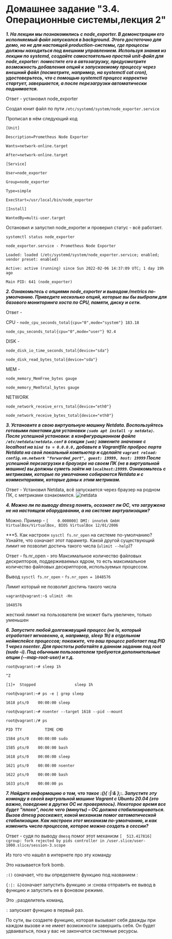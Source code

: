 # Домашнее задание "3.4. Операционные системы,лекция 2"

***1. На лекции мы познакомились с node_exporter. В демонстрации его исполняемый файл запускался в background. Этого достаточно для демо, но не для настоящей production-системы, где процессы должны находиться под внешним управлением. Используя знания из лекции по systemd, создайте самостоятельно простой unit-файл для node_exporter:***
***поместите его в автозагрузку,
предусмотрите возможность добавления опций к запускаемому процессу через внешний файл (посмотрите, например, на systemctl cat cron),
удостоверьтесь, что с помощью systemctl процесс корректно стартует, завершается, а после перезагрузки автоматически поднимается.***

Ответ - установил node_exporter 

Создал юнит файл по пути ```/etc/systemd/system/node_exporter.service```

Прописал в нём следующий код 

```[Unit]```

```Description=Prometheus Node Exporter```

```Wants=network-online.target```

```After=network-online.target```

```[Service]```

```User=node_exporter```

```Group=node_exporter```

```Type=simple```

```ExecStart=/usr/local/bin/node_exporter```

```[Install]```

```WantedBy=multi-user.target```

Остановил и запустил node_exporter и проверил статус - всё работает.

```systemctl status node_exporter```

```node_exporter.service - Prometheus Node Exporter```
     
```Loaded: loaded (/etc/systemd/system/node_exporter.service; enabled; vendor preset: enabled)```
     
```Active: active (running) since Sun 2022-02-06 14:37:09 UTC; 1 day 19h ago```

```Main PID: 641 (node_exporter)```

***2. Ознакомьтесь с опциями node_exporter и выводом /metrics по-умолчанию. Приведите несколько опций, которые вы бы выбрали для базового мониторинга хоста по CPU, памяти, диску и сети.***

Ответ - 

CPU - 
```node_cpu_seconds_total{cpu="0",mode="system"} 183.18```

```node_cpu_seconds_total{cpu="0",mode="user"} 92.4```

DISK - 

```node_disk_io_time_seconds_total{device="sda"}```

```node_disk_read_bytes_total{device="sda"}```

MEM - 

```node_memory_MemFree_bytes gauge```

```node_memory_MemTotal_bytes gauge```

NETWORK 

```node_network_receive_errs_total{device="eth0"}```

```node_network_receive_bytes_total{device="eth0"}```

***3. Установите в свою виртуальную машину Netdata. Воспользуйтесь готовыми пакетами для установки ```(sudo apt install -y netdata)```. После успешной установки:
в конфигурационном файле ```/etc/netdata/netdata.conf``` в секции ```[web]``` замените значение с localhost на ```bind to = 0.0.0.0,```
добавьте в Vagrantfile проброс порта Netdata на свой локальный компьютер и сделайте ```vagrant reload:```
```config.vm.network "forwarded_port", guest: 19999, host: 19999```
После успешной перезагрузки в браузере на своем ПК (не в виртуальной машине) вы должны суметь зайти на ```localhost:19999```. Ознакомьтесь с метриками, которые по умолчанию собираются Netdata и с комментариями, которые даны к этим метрикам.***

Ответ - Установил Netdata, всё запускается через браузер на родном ПК, с метриками ознакомился.
![netdata](https://user-images.githubusercontent.com/95530808/152971830-50a5b16a-b738-4c17-bbef-56a86871a2fc.PNG)

***4. Можно ли по выводу dmesg понять, осознает ли ОС, что загружена не на настоящем оборудовании, а на системе виртуализации?***

Можно. Пример - ```[    0.000000] DMI: innotek GmbH VirtualBox/VirtualBox, BIOS VirtualBox 12/01/2006```
      
      
***5. Как настроен ```sysctl fs.nr_open``` на системе по-умолчанию? Узнайте, что означает этот параметр. Какой другой существующий лимит не позволит достичь такого числа (```ulimit --help```)?

Ответ - fs.nr_open - это Максимальное количество файловых дескрипторов, поддерживаемых ядром, то есть максимальное количество файловых дескрипторов, используемых процессом.

Вывод ```sysctl fs.nr_open``` - ```fs.nr_open = 1048576```

Лимит который не позволит достичь такого числа

```vagrant@vagrant:~$ ulimit -Hn```

```1048576```

жесткий лимит на пользователя (не может быть увеличен, только уменьшен

***6. Запустите любой долгоживущий процесс (не ls, который отработает мгновенно, а, например, sleep 1h) в отдельном неймспейсе процессов; покажите, что ваш процесс работает под PID 1 через nsenter. Для простоты работайте в данном задании под root (sudo -i). Под обычным пользователем требуются дополнительные опции (--map-root-user) и т.д.***

```root@vagrant:~# sleep 1h```

```^Z```

```[1]+  Stopped                 sleep 1h```

```root@vagrant:~# ps -e | grep sleep```

```1618 pts/0    00:00:00 sleep```

```root@vagrant:~# nsenter --target 1618 --pid --mount```

```root@vagrant:/# ps```

```PID TTY          TIME CMD```

```1584 pts/0    00:00:00 sudo```

```1585 pts/0    00:00:00 bash```

```1618 pts/0    00:00:00 sleep```

```1621 pts/0    00:00:00 nsenter```

```1622 pts/0    00:00:00 bash```

```1633 pts/0    00:00:00 ps```

***7. Найдите информацию о том, что такое :(){ :|:& };:. Запустите эту команду в своей виртуальной машине Vagrant с Ubuntu 20.04 (это важно, поведение в других ОС не проверялось). Некоторое время все будет "плохо", после чего (минуты) – ОС должна стабилизироваться. Вызов dmesg расскажет, какой механизм помог автоматической стабилизации. Как настроен этот механизм по-умолчанию, и как изменить число процессов, которое можно создать в сессии?***

Ответ - судя по выводу ```dmesq``` помог этот механизм ```[  513.417816] cgroup: fork rejected by pids controller in /user.slice/user-1000.slice/session-3.scope```

Из того что нашёл в интернете про эту команду

Это называется fork bomb.

```:()``` означает, что вы определяете функцию под названием :

```{:|: &}```означает запустить функцию :и :снова отправить ее вывод в функцию и запустить ее в фоновом режиме.

Это ```;```разделитель команд.

```:``` запускает функцию в первый раз.

По сути, вы создаете функцию, которая вызывает себя дважды при каждом вызове и не имеет возможности завершить себя. Он будет удваиваться, пока у вас не закончатся системные ресурсы.

